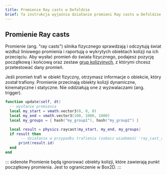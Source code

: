 ```yaml
---
title: Promienie Ray casts w Defoldzie
brief: Ta instrukcja wyjaśnia działanie promieni Ray casts w Defoldzie.
---
```


## Promienie Ray casts

Promienie (ang. "ray casts") silnika fizycznego sprawdzają i odczytują świat wzdłuż liniowego promienia i raportują o wykrytych obiektach kolizji na ich przecięciu. Aby wysłać promień do świata fizycznego, podajesz pozycję początkową i końcową oraz zestaw [grup kolizyjnych](/manuals/physics-groups), z którymi chcesz przetestować dany promień.

Jeśli promień trafi w obiekt fizyczny, otrzymasz informacje o obiekcie, który został trafiony. Promienie przecinają obiekty kolizji dynamiczne, kinematyczne i statyczne. Nie oddziałują one z wyzwalaczami (ang. trigger).

```lua
function update(self, dt)
  -- wysłanie promienia
  local my_start = vmath.vector3(0, 0, 0)
  local my_end = vmath.vector3(100, 1000, 1000)
  local my_groups = { hash("my_group1"), hash("my_group2") }

  local result = physics.raycast(my_start, my_end, my_groups)
  if result then
       -- działanie w przypadku trafienia (zobacz wiadomość 'ray_cast_response' w celu uzyskania wszystkich wartości)
      print(result.id)
  end
end
```

::: sidenote
Promienie będą ignorować obiekty kolizji, które zawierają punkt początkowy promienia. Jest to ograniczenie w Box2D.
:::

